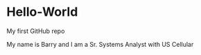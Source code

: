 Hello-World
===========

My first GitHub repo

My name is Barry and I am a Sr. Systems Analyst with US Cellular
